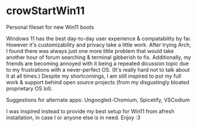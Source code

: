 # crowStartWin11
Personal fileset for new Win11 boots

Windows 11 has the best day-to-day user experience & compatability by far. However it's customizability and privacy take a little work. 
After trying Arch, I found there was always just one more little problem that would take another hour of forum searching & terminal gibberish to fix.
Additionally, my friends are becoming annoyed with it being a repeated dicussion topic due to my frustrations with a never-perfect OS. (It's really hard not to talk about it at all times.)
Despite my shortcomings, I am still inspired to put my full work & support behind open source projects (from my disgustingly bloated proprietary OS lol).

Suggestions for alternate apps: Ungoogled-Chomium, Spicetify, VSCodium

I was inspired instead to provide my best setup for Win11 from afresh installation, in case I or anyone else is in need. Enjoy :3
